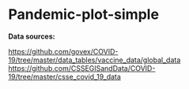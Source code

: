 # Pandemic-plot-simple

**Data sources:**

https://github.com/govex/COVID-19/tree/master/data_tables/vaccine_data/global_data
https://github.com/CSSEGISandData/COVID-19/tree/master/csse_covid_19_data